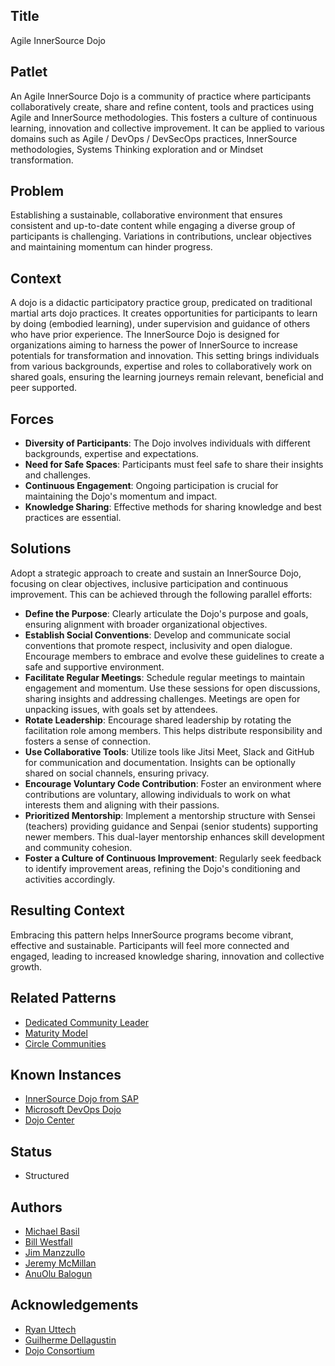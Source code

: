 ## Title

Agile InnerSource Dojo

## Patlet

An Agile InnerSource Dojo is a community of practice where participants collaboratively create, share and refine content, tools and practices using Agile and InnerSource methodologies.  This fosters a culture of continuous learning, innovation and collective improvement.  It can be applied to various domains such as Agile / DevOps / DevSecOps practices, InnerSource methodologies, Systems Thinking exploration and or Mindset transformation.

## Problem

Establishing a sustainable, collaborative environment that ensures consistent and up-to-date content while engaging a diverse group of participants is challenging.  Variations in contributions, unclear objectives and maintaining momentum can hinder progress.

## Context

A dojo is a didactic participatory practice group, predicated on traditional martial arts dojo practices. It creates opportunities for participants to learn by doing (embodied learning), under supervision and guidance of others who have prior experience. The InnerSource Dojo is designed for organizations aiming to harness the power of InnerSource to increase potentials for transformation and innovation.  This setting brings individuals from various backgrounds, expertise and roles to collaboratively work on shared goals, ensuring the learning journeys remain relevant, beneficial and peer supported.

## Forces

* **Diversity of Participants**: The Dojo involves individuals with different backgrounds, expertise and expectations.
* **Need for Safe Spaces**: Participants must feel safe to share their insights and challenges.
* **Continuous Engagement**: Ongoing participation is crucial for maintaining the Dojo's momentum and impact.
* **Knowledge Sharing**: Effective methods for sharing knowledge and best practices are essential.

## Solutions

Adopt a strategic approach to create and sustain an InnerSource Dojo, focusing on clear objectives, inclusive participation and continuous improvement.  This can be achieved through the following parallel efforts:

* **Define the Purpose**: Clearly articulate the Dojo's purpose and goals, ensuring alignment with broader organizational objectives.
* **Establish Social Conventions**: Develop and communicate social conventions that promote respect, inclusivity and open dialogue.  Encourage members to embrace and evolve these guidelines to create a safe and supportive environment.
* **Facilitate Regular Meetings**: Schedule regular meetings to maintain engagement and momentum.  Use these sessions for open discussions, sharing insights and addressing challenges.  Meetings are open for unpacking issues, with goals set by attendees.
* **Rotate Leadership**: Encourage shared leadership by rotating the facilitation role among members.  This helps distribute responsibility and fosters a sense of connection.
* **Use Collaborative Tools**: Utilize tools like Jitsi Meet, Slack and GitHub for communication and documentation.  Insights can be optionally shared on social channels, ensuring privacy.
* **Encourage Voluntary Code Contribution**: Foster an environment where contributions are voluntary, allowing individuals to work on what interests them and aligning with their passions.
* **Prioritized Mentorship**: Implement a mentorship structure with Sensei (teachers) providing guidance and Senpai (senior students) supporting newer members. This dual-layer mentorship enhances skill development and community cohesion.
* **Foster a Culture of Continuous Improvement**: Regularly seek feedback to identify improvement areas, refining the Dojo's conditioning and activities accordingly.

## Resulting Context

Embracing this pattern helps InnerSource programs become vibrant, effective and sustainable.  Participants will feel more connected and engaged, leading to increased knowledge sharing, innovation and collective growth.

## Related Patterns

* [Dedicated Community Leader](https://patterns.innersourcecommons.org/p/dedicated-community-leader)
* [Maturity Model](https://patterns.innersourcecommons.org/p/maturity-model)
* [Circle Communities](https://patterns.innersourcecommons.org/p/circle-communities)

## Known Instances

* [InnerSource Dojo from SAP](https://www.youtube.com/watch?v=fXoVm5iTSCc)
* [Microsoft DevOps Dojo](https://innersourcecommons.org/stories/microsoft)
* [Dojo Center](https://dojo.center)

## Status

* Structured

## Authors

* [Michael Basil](https://www.linkedin.com/in/michaelrbasil)
* [Bill Westfall](https://www.linkedin.com/in/bill-westfall-3268494)
* [Jim Manzzullo](https://www.linkedin.com/in/jimmanzzullo)
* [Jeremy McMillan](https://www.linkedin.com/in/jeremymcm)
* [AnuOlu Balogun](https://www.linkedin.com/in/anuolu)

## Acknowledgements

* [Ryan Uttech](https://www.linkedin.com/in/ryanuttech)
* [Guilherme Dellagustin](https://www.linkedin.com/in/dellagustin)
* [Dojo Consortium](https://dojoconsortium.org)

